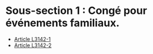 # Sous-section 1 : Congé pour événements familiaux.

* [Article L3142-1](./LEGIARTI000029336810.md)
* [Article L3142-2](./LEGIARTI000006902670.md)
